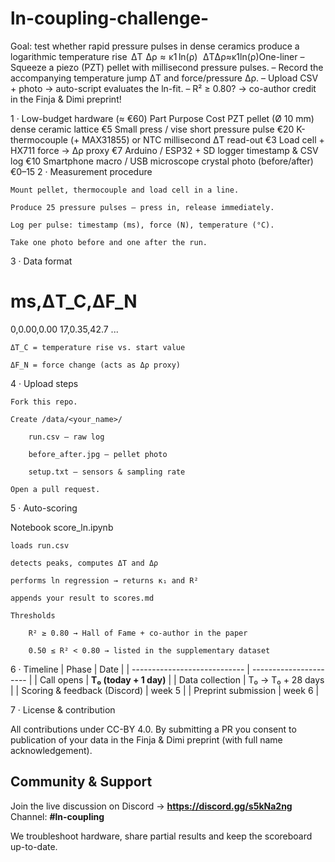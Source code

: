 # ln-coupling-challenge-
Goal: test whether rapid pressure pulses in dense ceramics produce a logarithmic temperature rise  ΔT  Δρ  ≈  κ1 ln⁡(ρ)   ΔTΔρ≈κ1​ln(ρ)​
    One-liner
    – Squeeze a piezo (PZT) pellet with millisecond pressure pulses.
    – Record the accompanying temperature jump ΔT and force/pressure Δρ.
    – Upload CSV + photo → auto-script evaluates the ln-fit.
    – R² ≥ 0.80? → co-author credit in the Finja & Dimi preprint!

1 · Low-budget hardware (≈ €60)
Part	Purpose	Cost
PZT pellet (Ø 10 mm)	dense ceramic lattice	€5
Small press / vise	short pressure pulse	€20
K-thermocouple (+ MAX31855) or NTC	millisecond ΔT read-out	€3
Load cell + HX711	force → Δρ proxy	€7
Arduino / ESP32 + SD logger	timestamp & CSV log	€10
Smartphone macro / USB microscope	crystal photo (before/after)	€0–15
2 · Measurement procedure

    Mount pellet, thermocouple and load cell in a line.

    Produce 25 pressure pulses – press in, release immediately.

    Log per pulse: timestamp (ms), force (N), temperature (°C).

    Take one photo before and one after the run.

3 · Data format

# ms,ΔT_C,ΔF_N
0,0.00,0.00
17,0.35,42.7
...


    ΔT_C = temperature rise vs. start value

    ΔF_N = force change (acts as Δρ proxy)

4 · Upload steps

    Fork this repo.

    Create /data/<your_name>/

        run.csv – raw log

        before_after.jpg – pellet photo

        setup.txt – sensors & sampling rate

    Open a pull request.

5 · Auto-scoring

Notebook score_ln.ipynb

    loads run.csv

    detects peaks, computes ΔT and Δρ

    performs ln regression → returns κ₁ and R²

    appends your result to scores.md

    Thresholds

        R² ≥ 0.80 → Hall of Fame + co-author in the paper

        0.50 ≤ R² < 0.80 → listed in the supplementary dataset
6 · Timeline
| Phase                        | Date                   |
| ---------------------------- | ---------------------- |
| Call opens                   | **T₀ (today + 1 day)** |
| Data collection              | T₀ → T₀ + 28 days      |
| Scoring & feedback (Discord) | week 5                 |
| Preprint submission          | week 6                 |


7 · License & contribution

All contributions under CC-BY 4.0.
By submitting a PR you consent to publication of your data in the Finja & Dimi preprint (with full name acknowledgement).
## Community & Support  
Join the live discussion on Discord → **https://discord.gg/s5kNa2ng**  
Channel: **#ln-coupling**

We troubleshoot hardware, share partial results and keep the scoreboard up-to-date.
